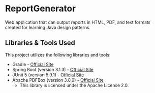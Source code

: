 # ReportGenerator
Web application that can output reports in HTML, PDF, and text formats created for learning Java design patterns.

## Libraries & Tools Used

This project utilizes the following libraries and tools:

- Gradle - [Official Site](https://gradle.org/)
- Spring Boot (version 3.1.3) - [Official Site](https://spring.io/projects/spring-boot)
- JUnit 5 (version 5.9.1) - [Official Site](https://junit.org/junit5/)
- Apache PDFBox (version 3.0.0) - [Official Site](https://pdfbox.apache.org/)
    - This library is licensed under the Apache License 2.0.

